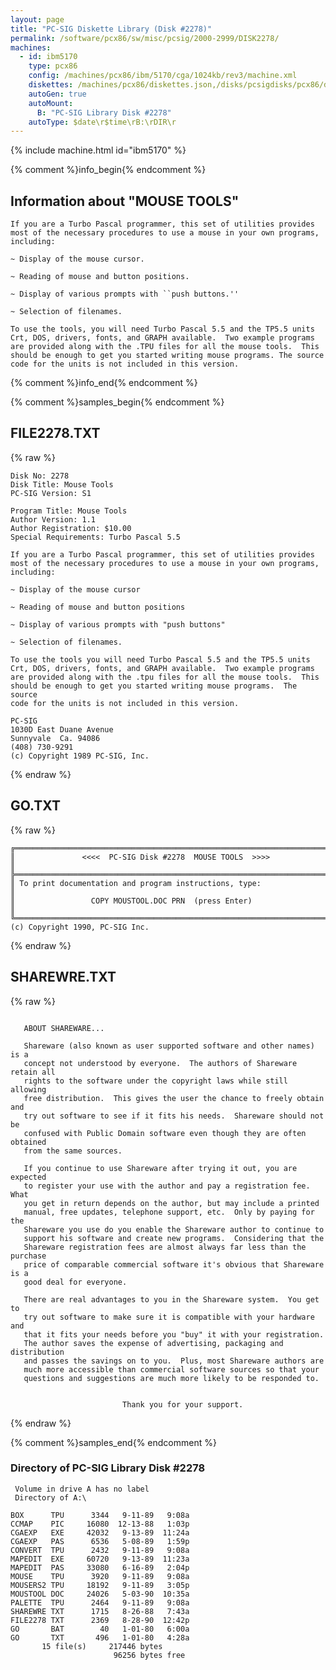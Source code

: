 ```yaml
---
layout: page
title: "PC-SIG Diskette Library (Disk #2278)"
permalink: /software/pcx86/sw/misc/pcsig/2000-2999/DISK2278/
machines:
  - id: ibm5170
    type: pcx86
    config: /machines/pcx86/ibm/5170/cga/1024kb/rev3/machine.xml
    diskettes: /machines/pcx86/diskettes.json,/disks/pcsigdisks/pcx86/diskettes.json
    autoGen: true
    autoMount:
      B: "PC-SIG Library Disk #2278"
    autoType: $date\r$time\rB:\rDIR\r
---
```


{% include machine.html id="ibm5170" %}

{% comment %}info_begin{% endcomment %}

## Information about "MOUSE TOOLS"

    If you are a Turbo Pascal programmer, this set of utilities provides
    most of the necessary procedures to use a mouse in your own programs,
    including:
    
    ~ Display of the mouse cursor.
    
    ~ Reading of mouse and button positions.
    
    ~ Display of various prompts with ``push buttons.''
    
    ~ Selection of filenames.
    
    To use the tools, you will need Turbo Pascal 5.5 and the TP5.5 units
    Crt, DOS, drivers, fonts, and GRAPH available.  Two example programs
    are provided along with the .TPU files for all the mouse tools.  This
    should be enough to get you started writing mouse programs. The source
    code for the units is not included in this version.
{% comment %}info_end{% endcomment %}

{% comment %}samples_begin{% endcomment %}

## FILE2278.TXT

{% raw %}
```
Disk No: 2278                                                           
Disk Title: Mouse Tools                                                 
PC-SIG Version: S1                                                      
                                                                        
Program Title: Mouse Tools                                              
Author Version: 1.1                                                     
Author Registration: $10.00                                             
Special Requirements: Turbo Pascal 5.5                                  
                                                                        
If you are a Turbo Pascal programmer, this set of utilities provides    
most of the necessary procedures to use a mouse in your own programs,   
including:                                                              
                                                                        
~ Display of the mouse cursor                                           
                                                                        
~ Reading of mouse and button positions                                 
                                                                        
~ Display of various prompts with "push buttons"                        
                                                                        
~ Selection of filenames.                                               
                                                                        
To use the tools you will need Turbo Pascal 5.5 and the TP5.5 units     
Crt, DOS, drivers, fonts, and GRAPH available.  Two example programs    
are provided along with the .tpu files for all the mouse tools.  This   
should be enough to get you started writing mouse programs.  The source 
code for the units is not included in this version.                     
                                                                        
PC-SIG                                                                  
1030D East Duane Avenue                                                 
Sunnyvale  Ca. 94086                                                    
(408) 730-9291                                                          
(c) Copyright 1989 PC-SIG, Inc.                                         
```
{% endraw %}

## GO.TXT

{% raw %}
```
╔═════════════════════════════════════════════════════════════════════════╗
║               <<<<  PC-SIG Disk #2278  MOUSE TOOLS  >>>>                ║
╠═════════════════════════════════════════════════════════════════════════╣
║ To print documentation and program instructions, type:                  ║
║                 COPY MOUSTOOL.DOC PRN  (press Enter)                    ║
╚═════════════════════════════════════════════════════════════════════════╝
(c) Copyright 1990, PC-SIG Inc.
```
{% endraw %}

## SHAREWRE.TXT

{% raw %}
```
   
   ABOUT SHAREWARE...
   
   Shareware (also known as user supported software and other names) is a
   concept not understood by everyone.  The authors of Shareware retain all
   rights to the software under the copyright laws while still allowing
   free distribution.  This gives the user the chance to freely obtain and
   try out software to see if it fits his needs.  Shareware should not be
   confused with Public Domain software even though they are often obtained
   from the same sources.
   
   If you continue to use Shareware after trying it out, you are expected
   to register your use with the author and pay a registration fee.  What
   you get in return depends on the author, but may include a printed
   manual, free updates, telephone support, etc.  Only by paying for the
   Shareware you use do you enable the Shareware author to continue to
   support his software and create new programs.  Considering that the
   Shareware registration fees are almost always far less than the purchase
   price of comparable commercial software it's obvious that Shareware is a
   good deal for everyone.
   
   There are real advantages to you in the Shareware system.  You get to
   try out software to make sure it is compatible with your hardware and
   that it fits your needs before you "buy" it with your registration.
   The author saves the expense of advertising, packaging and distribution
   and passes the savings on to you.  Plus, most Shareware authors are
   much more accessible than commercial software sources so that your
   questions and suggestions are much more likely to be responded to.
   

                         Thank you for your support.
```
{% endraw %}

{% comment %}samples_end{% endcomment %}

### Directory of PC-SIG Library Disk #2278

     Volume in drive A has no label
     Directory of A:\

    BOX      TPU      3344   9-11-89   9:08a
    CCMAP    PIC     16080  12-13-88   1:03p
    CGAEXP   EXE     42032   9-13-89  11:24a
    CGAEXP   PAS      6536   5-08-89   1:59p
    CONVERT  TPU      2432   9-11-89   9:08a
    MAPEDIT  EXE     60720   9-13-89  11:23a
    MAPEDIT  PAS     33080   6-16-89   2:04p
    MOUSE    TPU      3920   9-11-89   9:08a
    MOUSERS2 TPU     18192   9-11-89   3:05p
    MOUSTOOL DOC     24026   5-03-90  10:35a
    PALETTE  TPU      2464   9-11-89   9:08a
    SHAREWRE TXT      1715   8-26-88   7:43a
    FILE2278 TXT      2369   8-28-90  12:42p
    GO       BAT        40   1-01-80   6:00a
    GO       TXT       496   1-01-80   4:28a
           15 file(s)     217446 bytes
                           96256 bytes free
